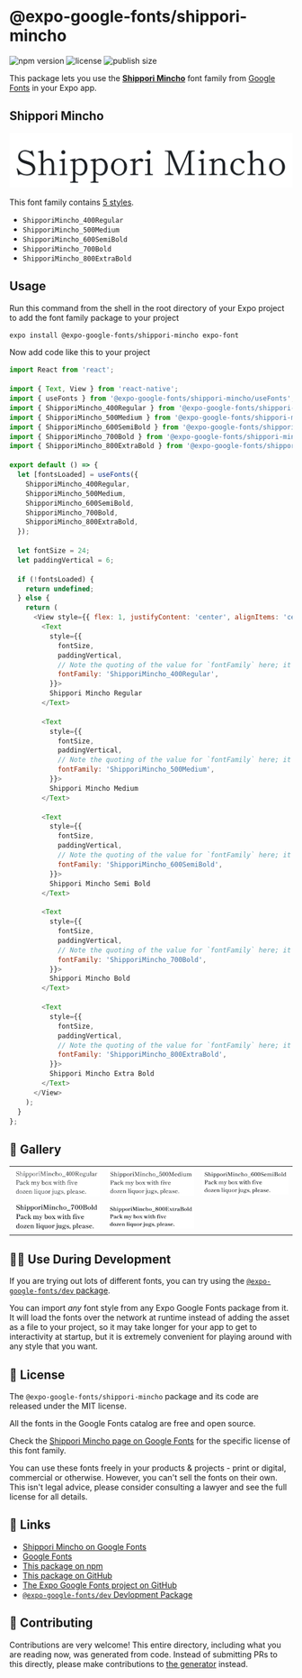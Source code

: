 # @expo-google-fonts/shippori-mincho

![npm version](https://flat.badgen.net/npm/v/@expo-google-fonts/shippori-mincho)
![license](https://flat.badgen.net/github/license/expo/google-fonts)
![publish size](https://flat.badgen.net/packagephobia/install/@expo-google-fonts/shippori-mincho)

This package lets you use the [**Shippori Mincho**](https://fonts.google.com/specimen/Shippori+Mincho) font family from [Google Fonts](https://fonts.google.com/) in your Expo app.

## Shippori Mincho

![Shippori Mincho](./font-family.png)

This font family contains [5 styles](#-gallery).

- `ShipporiMincho_400Regular`
- `ShipporiMincho_500Medium`
- `ShipporiMincho_600SemiBold`
- `ShipporiMincho_700Bold`
- `ShipporiMincho_800ExtraBold`

## Usage

Run this command from the shell in the root directory of your Expo project to add the font family package to your project
```sh
expo install @expo-google-fonts/shippori-mincho expo-font
```

Now add code like this to your project
```js
import React from 'react';

import { Text, View } from 'react-native';
import { useFonts } from '@expo-google-fonts/shippori-mincho/useFonts';
import { ShipporiMincho_400Regular } from '@expo-google-fonts/shippori-mincho/400Regular';
import { ShipporiMincho_500Medium } from '@expo-google-fonts/shippori-mincho/500Medium';
import { ShipporiMincho_600SemiBold } from '@expo-google-fonts/shippori-mincho/600SemiBold';
import { ShipporiMincho_700Bold } from '@expo-google-fonts/shippori-mincho/700Bold';
import { ShipporiMincho_800ExtraBold } from '@expo-google-fonts/shippori-mincho/800ExtraBold';

export default () => {
  let [fontsLoaded] = useFonts({
    ShipporiMincho_400Regular,
    ShipporiMincho_500Medium,
    ShipporiMincho_600SemiBold,
    ShipporiMincho_700Bold,
    ShipporiMincho_800ExtraBold,
  });

  let fontSize = 24;
  let paddingVertical = 6;

  if (!fontsLoaded) {
    return undefined;
  } else {
    return (
      <View style={{ flex: 1, justifyContent: 'center', alignItems: 'center' }}>
        <Text
          style={{
            fontSize,
            paddingVertical,
            // Note the quoting of the value for `fontFamily` here; it expects a string!
            fontFamily: 'ShipporiMincho_400Regular',
          }}>
          Shippori Mincho Regular
        </Text>

        <Text
          style={{
            fontSize,
            paddingVertical,
            // Note the quoting of the value for `fontFamily` here; it expects a string!
            fontFamily: 'ShipporiMincho_500Medium',
          }}>
          Shippori Mincho Medium
        </Text>

        <Text
          style={{
            fontSize,
            paddingVertical,
            // Note the quoting of the value for `fontFamily` here; it expects a string!
            fontFamily: 'ShipporiMincho_600SemiBold',
          }}>
          Shippori Mincho Semi Bold
        </Text>

        <Text
          style={{
            fontSize,
            paddingVertical,
            // Note the quoting of the value for `fontFamily` here; it expects a string!
            fontFamily: 'ShipporiMincho_700Bold',
          }}>
          Shippori Mincho Bold
        </Text>

        <Text
          style={{
            fontSize,
            paddingVertical,
            // Note the quoting of the value for `fontFamily` here; it expects a string!
            fontFamily: 'ShipporiMincho_800ExtraBold',
          }}>
          Shippori Mincho Extra Bold
        </Text>
      </View>
    );
  }
};

```

## 🔡 Gallery


||||
|-|-|-|
|![ShipporiMincho_400Regular](./ShipporiMincho_400Regular.ttf.png)|![ShipporiMincho_500Medium](./ShipporiMincho_500Medium.ttf.png)|![ShipporiMincho_600SemiBold](./ShipporiMincho_600SemiBold.ttf.png)||
|![ShipporiMincho_700Bold](./ShipporiMincho_700Bold.ttf.png)|![ShipporiMincho_800ExtraBold](./ShipporiMincho_800ExtraBold.ttf.png)|||


## 👩‍💻 Use During Development

If you are trying out lots of different fonts, you can try using the [`@expo-google-fonts/dev` package](https://github.com/expo/google-fonts/tree/master/font-packages/dev#readme).

You can import *any* font style from any Expo Google Fonts package from it. It will load the fonts
over the network at runtime instead of adding the asset as a file to your project, so it may take longer
for your app to get to interactivity at startup, but it is extremely convenient
for playing around with any style that you want.

## 📖 License

The `@expo-google-fonts/shippori-mincho` package and its code are released under the MIT license.

All the fonts in the Google Fonts catalog are free and open source.

Check the [Shippori Mincho page on Google Fonts](https://fonts.google.com/specimen/Shippori+Mincho) for the specific license of this font family.

You can use these fonts freely in your products & projects - print or digital, commercial or otherwise. However, you can't sell the fonts on their own. This isn't legal advice, please consider consulting a lawyer and see the full license for all details.

## 🔗 Links

- [Shippori Mincho on Google Fonts](https://fonts.google.com/specimen/Shippori+Mincho)
- [Google Fonts](https://fonts.google.com/)
- [This package on npm](https://www.npmjs.com/package/@expo-google-fonts/shippori-mincho)
- [This package on GitHub](https://github.com/expo/google-fonts/tree/master/font-packages/shippori-mincho)
- [The Expo Google Fonts project on GitHub](https://github.com/expo/google-fonts)
- [`@expo-google-fonts/dev` Devlopment Package](https://github.com/expo/google-fonts/tree/master/font-packages/dev)

## 🤝 Contributing

Contributions are very welcome! This entire directory, including what you are reading now, was generated from code. Instead of submitting PRs to this directly, please make contributions to [the generator](https://github.com/expo/google-fonts/tree/master/packages/generator) instead.
